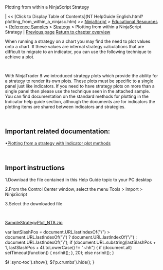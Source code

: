 ﻿










 


Plotting from within a NinjaScript Strategy







| &lt;&lt; [Click to Display Table of Contents](NT HelpGuide English.html?plotting_from_within_a_ninjasc.htm) &gt;&gt;
 [NinjaScript](ninjascript.htm) &gt; [Educational Resources](educational_resources.htm) &gt; [Reference Samples](reference_samples.htm) &gt; [Strategy](strategy2.htm) &gt;
Plotting from within a NinjaScript Strategy | [Previous page](monitoring_stop-loss_and_profi.htm)
[Return to chapter overview](strategy2.htm)










When running a strategy on a chart you may find the need to plot values onto a chart. If these values are internal strategy calculations that are difficult to migrate to an indicator, you can use the following technique to achieve a plot.


 


With NinjaTrader 8 we introduced strategy plots which provide the ability for a strategy to render its own plots. These plots must be specific to a single panel just like indicators. If you need to have strategy plots on more than a single panel then please use the technique seen in the attached sample. You can find documentation on the standard methods for plotting in the Indicator help guide section, although the documents are for indicators the plotting items are shared between indicators and strategies.


 


Important related documentation:
--------------------------------


•[Plotting from a strategy with Indicator plot methods](addplot.htm)

 


Import instructions
-------------------


1.Download the file contained in this Help Guide topic to your PC desktop

2.From the Control Center window, select the menu Tools &gt; Import &gt; NinjaScript

3.Select the downloaded file

 


[SampleStrategyPlot\_NT8.zip](https://ninjatrader.com/support/helpGuides/nt8/samples/SampleStrategyPlot_NT8.zip)





 
 var lastSlashPos = document.URL.lastIndexOf("/") &gt; document.URL.lastIndexOf("\\") ? document.URL.lastIndexOf("/") : document.URL.lastIndexOf("\\");
 if (document.URL.substring(lastSlashPos + 1, lastSlashPos + 4).toLowerCase() != "~hh") {
 if (document.all) setTimeout(function() {
 nsrInit();
 }, 20);
 else nsrInit();
 }
 
 
 $('.sync-toc').show();
 $('p.crumbs').hide();
 }
 
 
 



